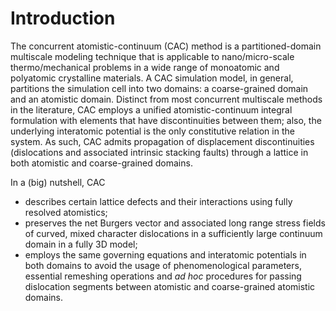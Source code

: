 # Introduction

The concurrent atomistic-continuum \(CAC\) method is a partitioned-domain multiscale modeling technique that is applicable to nano/micro-scale thermo/mechanical problems in a wide range of monoatomic and polyatomic crystalline materials. A CAC simulation model, in general, partitions the simulation cell into two domains: a coarse-grained domain and an atomistic domain. Distinct from most concurrent multiscale methods in the literature, CAC employs a unified atomistic-continuum integral formulation with elements that have discontinuities between them; also, the underlying interatomic potential is the only constitutive relation in the system. As such, CAC admits propagation of displacement discontinuities (dislocations and associated intrinsic stacking faults) through a lattice in both atomistic and coarse-grained domains.

In a (big) nutshell, CAC

* describes certain lattice defects and their interactions using fully resolved atomistics;
* preserves the net Burgers vector and associated long range stress fields of curved, mixed character dislocations in a sufficiently large continuum domain in a fully 3D model;
* employs the same governing equations and interatomic potentials in both domains to avoid the usage of phenomenological parameters, essential remeshing operations and _ad hoc_ procedures for passing dislocation segments between atomistic and coarse-grained atomistic domains.